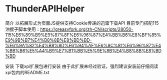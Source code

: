 # ThunderAPIHelper

简介
  以拓展形式为页面JS提供支持Cookie传递的迅雷下载API
  目前专门搭配115油猴子脚本使用：https://greasyfork.org/zh-CN/scripts/28050-115%E6%89%B9%E9%87%8F%E6%96%87%E4%BB%B6%E8%BF%85%E9%9B%B7%E4%B8%8B%E8%BD%BD-%E6%9A%82%E4%B8%8D%E6%94%AF%E6%8C%81%E6%96%87%E4%BB%B6%E5%A4%B9%E7%B1%BB%E5%9E%8B%E4%B8%8B%E8%BD%BD

安装
  下载xpi扩展包进行安装
  由于此扩展未经过验证，强烈建议安装前仔细阅读xpi包内的README.txt
